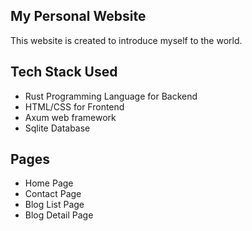 ## My Personal Website ##
This website is created to introduce myself to the world. 

## Tech Stack Used ##
- Rust Programming Language for Backend
- HTML/CSS for Frontend
- Axum web framework
- Sqlite Database


## Pages ##
- Home Page
- Contact Page
- Blog List Page
- Blog Detail Page
